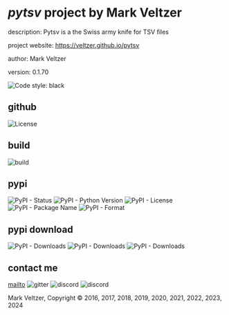 # *pytsv* project by Mark Veltzer

description: Pytsv is a the Swiss army knife for TSV files

project website: https://veltzer.github.io/pytsv

author: Mark Veltzer

version: 0.1.70

![Code style: black](https://img.shields.io/badge/code%20style-black-000000.svg)

## github

![License](https://img.shields.io/github/license/veltzer/pytsv)

## build

![build](https://github.com/veltzer/pytsv/workflows/build/badge.svg)

## pypi

![PyPI - Status](https://img.shields.io/pypi/status/pytsv)
![PyPI - Python Version](https://img.shields.io/pypi/pyversions/pytsv)
![PyPI - License](https://img.shields.io/pypi/l/pytsv)
![PyPI - Package Name](https://img.shields.io/pypi/v/pytsv)
![PyPI - Format](https://img.shields.io/pypi/format/pytsv)

## pypi download

![PyPI - Downloads](https://img.shields.io/pypi/dd/pytsv)
![PyPI - Downloads](https://img.shields.io/pypi/dw/pytsv)
![PyPI - Downloads](https://img.shields.io/pypi/dm/pytsv)



## contact me
[mailto](mailto:mark.veltzer@gmail.com)
![gitter](https://img.shields.io/gitter/room/veltzer/mark.veltzer)
![discord](https://img.shields.io/discord/719336281624281119)
![discord](https://img.shields.io/discord/719336282194444302)

Mark Veltzer, Copyright © 2016, 2017, 2018, 2019, 2020, 2021, 2022, 2023, 2024
